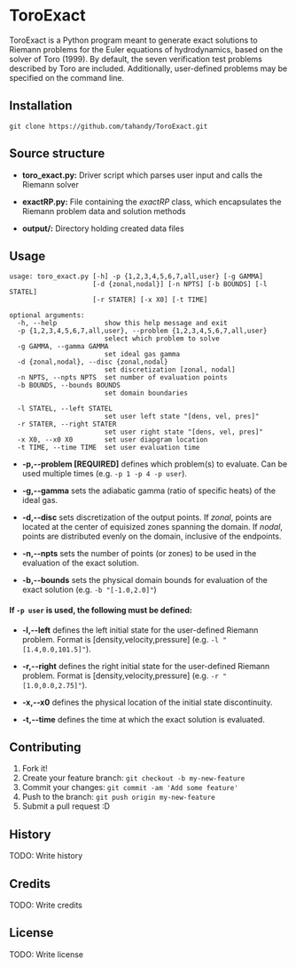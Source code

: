 # ToroExact

ToroExact is a Python program meant to generate exact solutions to Riemann problems for the Euler equations of hydrodynamics, based on the solver of Toro (1999). By default, the seven verification test problems described by Toro are included. Additionally, user-defined problems may be specified on the command line.

## Installation

```
git clone https://github.com/tahandy/ToroExact.git
````

## Source structure
* **toro_exact.py:** Driver script which parses user input and calls the Riemann solver

* **exactRP.py:** File containing the *exactRP* class, which encapsulates the Riemann problem data and solution methods

* **output/:** Directory holding created data files

## Usage

```
usage: toro_exact.py [-h] -p {1,2,3,4,5,6,7,all,user} [-g GAMMA]
                     [-d {zonal,nodal}] [-n NPTS] [-b BOUNDS] [-l STATEL]
                     [-r STATER] [-x X0] [-t TIME]

optional arguments:
  -h, --help            show this help message and exit
  -p {1,2,3,4,5,6,7,all,user}, --problem {1,2,3,4,5,6,7,all,user}
                        select which problem to solve
  -g GAMMA, --gamma GAMMA
                        set ideal gas gamma
  -d {zonal,nodal}, --disc {zonal,nodal}
                        set discretization [zonal, nodal]
  -n NPTS, --npts NPTS  set number of evaluation points
  -b BOUNDS, --bounds BOUNDS
                        set domain boundaries

  -l STATEL, --left STATEL
                        set user left state "[dens, vel, pres]"
  -r STATER, --right STATER
                        set user right state "[dens, vel, pres]"
  -x X0, --x0 X0        set user diapgram location
  -t TIME, --time TIME  set user evaluation time
```
* **-p,--problem [REQUIRED]** defines which problem(s) to evaluate. Can be used multiple times (e.g. ```-p 1 -p 4 -p user```).

* **-g,--gamma** sets the adiabatic gamma (ratio of specific heats) of the ideal gas.

* **-d,--disc** sets discretization of the output points. If *zonal*, points are located at the center of equisized zones spanning the domain. If *nodal*, points are distributed evenly on the domain, inclusive of the endpoints.

* **-n,--npts** sets the number of points (or zones) to be used in the evaluation of the exact solution.

* **-b,--bounds** sets the physical domain bounds for evaluation of the exact solution (e.g. ```-b "[-1.0,2.0]"```)

#### If ```-p user``` is used, the following must be defined:

* **-l,--left** defines the left initial state for the user-defined Riemann problem. Format is \[density,velocity,pressure\] (e.g. ```-l "[1.4,0.0,101.5]"```).

* **-r,--right** defines the right initial state for the user-defined Riemann problem. Format is \[density,velocity,pressure\] (e.g. ```-r "[1.0,0.0,2.75]"```).

* **-x,--x0** defines the physical location of the initial state discontinuity.

* **-t,--time** defines the time at which the exact solution is evaluated.




## Contributing

1. Fork it!
2. Create your feature branch: `git checkout -b my-new-feature`
3. Commit your changes: `git commit -am 'Add some feature'`
4. Push to the branch: `git push origin my-new-feature`
5. Submit a pull request :D

## History

TODO: Write history

## Credits

TODO: Write credits

## License

TODO: Write license